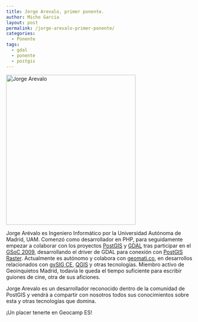 ```yaml
---
title: Jorge Arevalo, primer ponente.
author: Micho Garcia
layout: post
permalink: /jorge-arevalo-primer-ponente/
categories:
  - Ponente
tags:
  - gdal
  - ponente
  - postgis
---
```

<p style="text-align: left;">
  <a href="{{ root_url }}/images/2013/04/foto_mia1.png"><img class="size-full wp-image-150 aligncenter" alt="Jorge Arevalo" src="{{ root_url }}/images/2013/04/foto_mia1.png" width="350" height="406" /></a>
</p>

<p style="text-align: left;">
  Jorge Arévalo es Ingeniero Informático por la Universidad Autónoma de Madrid, UAM. Comenzó como desarrollador en PHP, para seguidamente empezar a colaborar con los proyectos <a title="PostGIS" href="http://postgis.refractions.net/" target="_blank">PostGIS</a> y <a title="GDAL" href="http://www.gdal.org/" target="_blank">GDAL</a> tras participar en el <a title="GSoC 2009" href="http://en.wikipedia.org/wiki/Google_Summer_of_Code#2009" target="_blank">GSoC 2009</a>, desarrollando el driver de GDAL para conexión con <a title="WKT Raster" href="http://trac.osgeo.org/gdal/wiki/frmts_wtkraster.html" target="_blank">PostGIS Raster</a>. Actualmente es autónomo y colabora con <a title="geomati.co" href="http://geomati.co/" target="_blank">geomati.co</a>, en desarrollos relacionados con <a title="gvSIG CE" href="http://gvsigce.org/" target="_blank">gvSIG CE</a>, <a title="QGIS" href="http://www.qgis.org/" target="_blank">QGIS</a> y otras tecnologías. Miembro activo de Geoinquietos Madrid, todavía le queda el tiempo suficiente para escribir guiones de cine, otra de sus aficiones.
</p>

Jorge Arevalo es un desarrollador reconocido dentro de la comunidad de PostGIS y vendrá a compartir con nosotros todos sus conocimientos sobre esta y otras tecnologías que domina.

¡Un placer tenerte en Geocamp ES!
